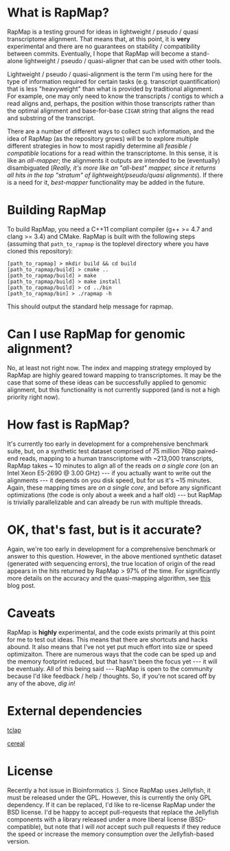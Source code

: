 # What is RapMap?

RapMap is a testing ground for ideas in lightweight / pseudo / quasi transcriptome alignment.  That means that, at this point, it is **very** experimental and there are no guarantees on stability / compatibility between commits.  Eventually, I hope 
that RapMap will become a stand-alone lightweight / pseudo / quasi-aligner that can be used with other tools.

Lightweight / pseudo / quasi-alignment is the term I'm using here for the type of information required for certain tasks (e.g. 
transcript quantification) that is less "heavyweight" than what is provided by traditional alignment. For example, one may
only need to know the transcripts / contigs to which a read aligns and, perhaps, the position within those transcripts rather
than the optimal alignment and base-for-base `CIGAR` string that aligns the read and substring of the transcript.

There are a number of different ways to collect such information, and the idea of RapMap (as the repository grows) will be to explore multiple different strategies in how to most rapidly determine all *feasible* / *compatible* locations for a read within the transcriptome.  In this sense, it is like an *all-mapper*; the alignments it outputs are intended to be (eventually) disambiguated (*Really, it's more like an "all-best" mapper, since it returns all hits in the top "stratum" of lightweight/pseudo/quasi alignments*).  If there is a need for it, *best-mapper* functionality may be added in the future.

# Building RapMap

To build RapMap, you need a C++11 compliant compiler (g++ >= 4.7 and clang >= 3.4) and CMake.  RapMap is built with the following steps (assuming that `path_to_rapmap` is the toplevel directory where you have cloned this repository):

```
[path_to_rapmap] > mkdir build && cd build
[path_to_rapmap/build] > cmake ..
[path_to_rapmap/build] > make
[path_to_rapmap/build] > make install
[path_to_rapmap/build] > cd ../bin
[path_to_rapmap/bin] > ./rapmap -h
```
This should output the standard help message for rapmap.

# Can I use RapMap for genomic alignment?

No, at least not right now.  The index and mapping strategy employed by RapMap are highly geared toward mapping to transcriptomes.  It may be the case that some of these ideas can be successfully applied to genomic alignment, but 
this functionality is not currently suppored (and is not a high priority right now).

# How fast is RapMap?

It's currently too early in development for a comprehensive benchmark suite, but, on a synthetic test dataset comprised of 
75 million 76bp paired-end reads, mapping to a human transcriptome with ~213,000 transcripts, RapMap takes ~ 10 minutes to 
align all of the reads *on a single core* (on an Intel Xeon E5-2690 @ 3.00 GHz) --- if you actually want to write out the alignments --- it depends on you disk speed, but for us it's ~15 minutes. Again, these mapping times are *on a single core*, and before any significant optimizations (the code is only about a week and a half old) --- but RapMap is trivially parallelizable and can already be run with multiple threads.

# OK, that's fast, but is it accurate?

Again, we're too early in development for a comprehensive benchmark or answer to this question.  However, in the above mentioned synthetic dataset (generated *with* sequencing errors), the true location of origin of the read appears in the hits returned by RapMap > 97% of the time.  For significantly more details on the accuracy and the quasi-mapping algorithm, see [this](http://robpatro.com/blog/?p=260) blog post.

# Caveats

RapMap is **highly** experimental, and the code exists primarily at this point for me to test out ideas.  This means that 
there are shortcuts and hacks abound.  It also means that I've not yet put much effort into size or speed optimizaiton.  There are numerous ways that the code can be sped up and the memory footprint reduced, but that hasn't been the focus yet --- it will be eventualy.  All of this being said --- RapMap is open to the community because I'd like feedback / help / thoughts.  So, if you're not scared off by any of the above, *dig in*!

# External dependencies

[tclap](http://tclap.sourceforge.net/)

[cereal](https://github.com/USCiLab/cereal)

# License 

Recently a hot issue in Bioinformatics :).  Since RapMap uses Jellyfish, it must be released under the GPL.  However, this is currently the only GPL dependency.  If it can be replaced, I'd like to re-license RapMap under the BSD license.  I'd be happy to accept pull-requests that replace the Jellyfish components with a library released under a more liberal license (BSD-compatible), but note that I will *not* accept such pull requests if they reduce the speed or increase the memory consumption over the Jellyfish-based version.
